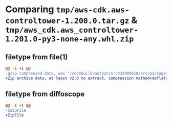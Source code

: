 # Comparing `tmp/aws-cdk.aws-controltower-1.200.0.tar.gz` & `tmp/aws_cdk.aws_controltower-1.201.0-py3-none-any.whl.zip`

## filetype from file(1)

```diff
@@ -1 +1 @@
-gzip compressed data, was "/codebuild/output/src432989618/src/packages/@aws-cdk/aws-controltower/dist/python/aws-cdk.aws-controltower-1.200.0.tar", last modified: Wed Apr 26 19:54:50 2023, max compression
+Zip archive data, at least v2.0 to extract, compression method=deflate
```

## filetype from diffoscope

```diff
@@ -1 +1 @@
-GzipFile
+ZipFile
```

